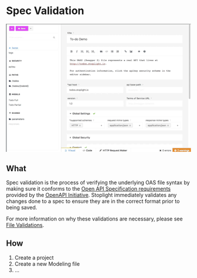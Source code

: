 # Spec Validation

![](../../assets/gifs/file-validation-oas-spec.gif)

## What
Spec validation is the process of verifying the underlying OAS file syntax by making sure it conforms to the [Open API Specification requirements](https://github.com/OAI/OpenAPI-Specification#the-openapi-specification) provided by the [OpenAPI Initiative](https://www.openapis.org/). Stoplight immediately validates any changes done to a spec to ensure they are in the correct format prior to being saved.   

For more information on why these validations are necessary, please see [File Validations](../editor/file-validations.md).

## How 
1. Create a project 
2. Create a new Modeling file 
3. ...
